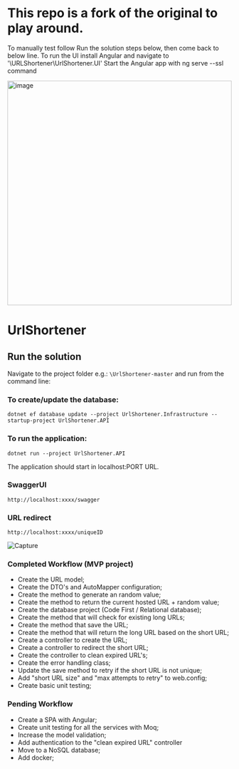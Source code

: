 # This repo is a fork of the original to play around.
To manually test follow Run the solution steps below, then come back to below line.
To run the UI install Angular and navigate to '\URLShortener\UrlShortener.UI'
Start the Angular app with ng serve --ssl command

<img width="504" alt="image" src="https://user-images.githubusercontent.com/7574974/193919439-3383ef0b-c9fb-4c31-900f-4711bc8d4f71.png">




# UrlShortener

## Run the solution

Navigate to the project folder e.g.: `\UrlShortener-master` and run from the command line:
### To create/update the database:
```Batchfile
dotnet ef database update --project UrlShortener.Infrastructure --startup-project UrlShortener.API
```


### To run the application:
```Batchfile
dotnet run --project UrlShortener.API
```


The application should start in localhost:PORT URL.

### SwaggerUI
`http://localhost:xxxx/swagger`

### URL redirect
`http://localhost:xxxx/uniqueID`

![Capture](https://user-images.githubusercontent.com/7429247/131897066-4a47e373-ec78-4fdc-9178-1a8cbfac9f8b.PNG)

### Completed Workflow (MVP project)
- Create the URL model;
- Create the DTO's and AutoMapper configuration;
- Create the method to generate an random value;
- Create the method to return the current hosted URL + random value;
- Create the database project (Code First / Relational database);
- Create the method that will check for existing long URLs;
- Create the method that save the URL;
- Create the method that will return the long URL based on the short URL;
- Create a controller to create the URL;
- Create a controller to redirect the short URL;
- Create the controller to clean expired URL's;
- Create the error handling class;
- Update the save method to retry if the short URL is not unique; 
- Add "short URL size" and "max attempts to retry" to web.config;
- Create basic unit testing;


### Pending Workflow
- Create a SPA with Angular;
- Create unit testing for all the services with Moq;
- Increase the model validation;
- Add authentication to the "clean expired URL" controller
- Move to a NoSQL database;
- Add docker;
